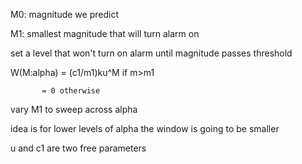 M0: magnitude we predict

M1: smallest magnitude that will turn alarm on

set a level that won't turn on alarm until magnitude passes threshold

W(M:alpha) = (c1/m1)ku^M if m>m1
           
           = 0 otherwise

vary M1 to sweep across alpha

idea is for lower levels of alpha the window is going to be smaller

u and c1 are two free parameters
